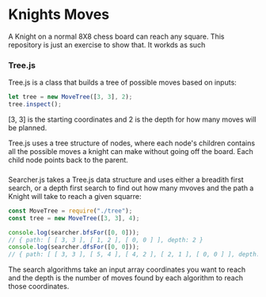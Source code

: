 # Knights Moves

A Knight on a normal 8X8 chess board can reach any square. This repository is just an exercise to show that. It workds as such

### Tree.js

Tree.js is a class that builds a tree of possible moves based on inputs:

```js
let tree = new MoveTree([3, 3], 2);
tree.inspect();
```

[3, 3] is the starting coordinates and 2 is the depth for how many moves will be planned.

Tree.js uses a tree structure of nodes, where each node's children contains all the possible moves a knight can make without going off the board. Each child node points back to the parent.

###
Searcher.js takes a Tree.js data structure and uses either a breadith first search, or a depth first search to find out how many mvoves and the path a Knight will take to reach a given squarre:

```js
const MoveTree = require("./tree");
const tree = new MoveTree([3, 3], 4);

console.log(searcher.bfsFor([0, 0]));
// { path: [ [ 3, 3 ], [ 1, 2 ], [ 0, 0 ] ], depth: 2 }
console.log(searcher.dfsFor([0, 0]));
// { path: [ [ 3, 3 ], [ 5, 4 ], [ 4, 2 ], [ 2, 1 ], [ 0, 0 ] ], depth: 4 }
```

The search algorithms take an input array coordinates you want to reach and the depth is the number of moves found by each algorithm to reach those coordinates.
